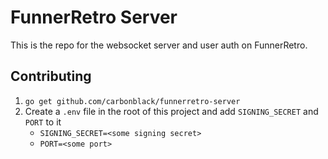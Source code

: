 # FunnerRetro Server

This is the repo for the websocket server and user auth on FunnerRetro.

## Contributing

1. `go get github.com/carbonblack/funnerretro-server`
2. Create a `.env` file in the root of this project and add `SIGNING_SECRET` and `PORT` to it
    * `SIGNING_SECRET=<some signing secret>`
    * `PORT=<some port>`
